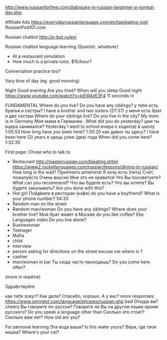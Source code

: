 http://www.russianforfree.com/dialogues-in-russian-beginner-a-normal-day.php

Affiliate Ads
	https://everydayrussianlanguage.com/en/tag/eating-out/
	RussianPod101.com

Russian chatbot
	http://p-bot.ru/en/

Russian chatbot language learning (Spanish, whatever)
* At a restaurant simulation
* How much is a private tutor, $15/hour?

Conversation practice too?

Vary time of day (eg. good morning)

Night
	Good evening
	Are you tired?
	When will you sleep
	Good night
	https://www.youtube.com/watch?v=kiEjR4zE3F4		11 seconds in

FUNDAMENTAL
	Where do you live?
	Do you have any siblings?
		у тебя есть братья и сестры?
	I have a brother and two sisters (27:37)
		у меня есть брат и две сестры
	Where do your siblings live?
	Do you live in the city?
	My mom is in Germany	Моя мама в Германии .
	What did you do yesterday?	цем ты вцера занимался?
		Yesterday I went to school	вчера я ходил(а) в школу	1:05:53
	How long have you been here?	1:30:20		как давно ты здесь?
		I have been here (2) years	я здець узже (два) года
	When did you come here?	1:32:30


First page: Chose who to talk to
* Restaurant
	http://masterrussian.com/bleating.shtml
	https://www2.rocketlanguages.com/russian/lessons/dining-in-russian/
	How long is the wait?
	Приятного аппетита!
	Я хочу есть (пить)
	Счёт, пожалуйста
	Очень вкусно
	Мне это не нравится
	Что Вы посоветуете?		What can you recommend?
	Что вы будете есть?
	Что вы хотите?
	Вы будете заказывать?
	Are you done with this?
* Hot girl
	Пойдёмте в ресторан (кафе)
	do you have a boyfriend?
	What is your phone number?	54:33
* Random man on the street
* Random man/woman
	Do you have any siblings?
	Where does your brother live?
		Мой брат живёт в Москве
	do you like coffee?
		Eko Languages video
	Do you live alone?
* Businessman
* Teenager
* Mafia
* child
* interview
* person asking for directions on the street
	excuse me
	where is <x>?
* cashier
* man/woman in bar
	Ты сюда часто приходишь?	Do you come here often?

(more in readme)



Здра́вствуйте

как тебя зовут?
Как дела?
	Спасибо, хорошо. А у вас?
	more responses: https://www.omniglot.com/language/phrases/russian.php
	bad
Oткуда вы?
cheers
Вы говорите по-русски?
Говорите ли Вы на другом языке кроме русского?		Do you speak a language other than
Сколько это стоит?
Сколько вам лет?	How old are you?


For personal learning
Эта вода ваша?		Is this water yours?
Вера, где твоя кошка?	Where's your cat?
